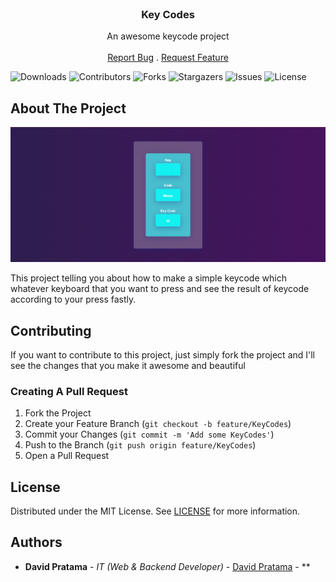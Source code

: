 <br/>
<p align="center">
  <h3 align="center">Key Codes </h3>

  <p align="center">
    An awesome keycode project
    <br/>
    <br/>
    <a href="https://github.com/daviddprtma/KeyCodes/issues">Report Bug</a>
    .
    <a href="https://github.com/daviddprtma/KeyCodes/issues">Request Feature</a>
  </p>
</p>

![Downloads](https://img.shields.io/github/downloads/daviddprtma/KeyCodes/total) ![Contributors](https://img.shields.io/github/contributors/daviddprtma/KeyCodes?color=dark-green) ![Forks](https://img.shields.io/github/forks/daviddprtma/KeyCodes?style=social) ![Stargazers](https://img.shields.io/github/stars/daviddprtma/KeyCodes?style=social) ![Issues](https://img.shields.io/github/issues/daviddprtma/KeyCodes) ![License](https://img.shields.io/github/license/daviddprtma/KeyCodes) 

## About The Project

![Screen Shot](keycode.png)

This project telling you about how to make a simple keycode which whatever keyboard that you want to press and see the result of keycode according to your press fastly.

## Contributing

If you want to contribute to this project, just simply fork the project and I'll see the changes that you make it awesome and beautiful

### Creating A Pull Request

1. Fork the Project
2. Create your Feature Branch (`git checkout -b feature/KeyCodes`)
3. Commit your Changes (`git commit -m 'Add some KeyCodes'`)
4. Push to the Branch (`git push origin feature/KeyCodes`)
5. Open a Pull Request

## License

Distributed under the MIT License. See [LICENSE](https://github.com/daviddprtma/KeyCodes/blob/main/LICENSE.md) for more information.

## Authors

* **David Pratama** - *IT (Web & Backend Developer)* - [David Pratama]() - **
